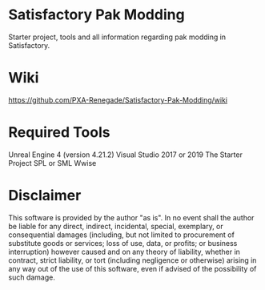 # Satisfactory Pak Modding

Starter project, tools and all information regarding pak modding in Satisfactory.

# Wiki

https://github.com/PXA-Renegade/Satisfactory-Pak-Modding/wiki

# Required Tools

Unreal Engine 4 (version 4.21.2)
Visual Studio 2017 or 2019
The Starter Project
SPL or SML
Wwise

# Disclaimer

This software is provided by the author "as is". In no event shall the author be liable for any direct, indirect, incidental, special, exemplary, or consequential damages (including, but not limited to procurement of substitute goods or services; loss of use, data, or profits; or business interruption) however caused and on any theory of liability, whether in contract, strict liability, or tort (including negligence or otherwise) arising in any way out of the use of this software, even if advised of the possibility of such damage.
